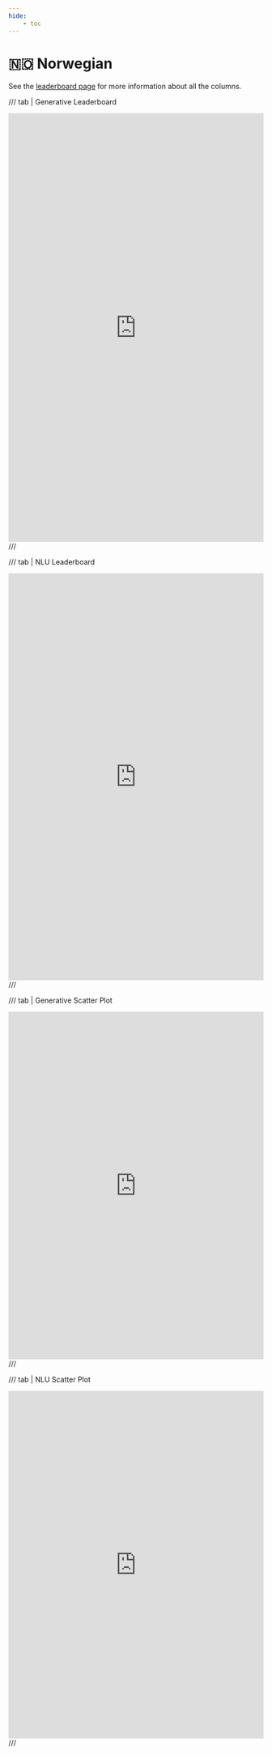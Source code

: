 ```yaml
---
hide:
    - toc
---
```

<!-- This disables the requirement that all lines must be shorter than 88 characters -->
<!-- markdownlint-configure-file { "MD013": false } -->
# 🇳🇴 Norwegian

See the [leaderboard page](/leaderboards) for more information about all the columns.

/// tab | Generative Leaderboard
<iframe title="" aria-label="Table" id="datawrapper-chart-S7Yex" src="https://datawrapper.dwcdn.net/S7Yex" scrolling="no" frameborder="0" style="width: 0; min-width: 100% !important; border: none;" height="847" data-external="1"></iframe><script type="text/javascript">!function(){"use strict";window.addEventListener("message",(function(a){if(void 0!==a.data["datawrapper-height"]){var e=document.querySelectorAll("iframe");for(var t in a.data["datawrapper-height"])for(var r,i=0;r=e[i];i++)if(r.contentWindow===a.source){var d=a.data["datawrapper-height"][t]+"px";r.style.height=d}}}))}();</script>
///

/// tab | NLU Leaderboard
<iframe title="" aria-label="Table" id="datawrapper-chart-TluPK" src="https://datawrapper.dwcdn.net/TluPK" scrolling="no" frameborder="0" style="width: 0; min-width: 100% !important; border: none;" height="804" data-external="1"></iframe><script type="text/javascript">!function(){"use strict";window.addEventListener("message",(function(a){if(void 0!==a.data["datawrapper-height"]){var e=document.querySelectorAll("iframe");for(var t in a.data["datawrapper-height"])for(var r,i=0;r=e[i];i++)if(r.contentWindow===a.source){var d=a.data["datawrapper-height"][t]+"px";r.style.height=d}}}))}();</script>
///

/// tab | Generative Scatter Plot
<iframe title="Performance of Generative Language Models on Norwegian Tasks by Model Size" aria-label="Scatter Plot" id="datawrapper-chart-mvSmD" src="https://datawrapper.dwcdn.net/mvSmD/" scrolling="no" frameborder="0" style="width: 0; min-width: 100% !important; border: none;" height="687" data-external="1"></iframe><script type="text/javascript">!function(){"use strict";window.addEventListener("message",(function(a){if(void 0!==a.data["datawrapper-height"]){var e=document.querySelectorAll("iframe");for(var t in a.data["datawrapper-height"])for(var r,i=0;r=e[i];i++)if(r.contentWindow===a.source){var d=a.data["datawrapper-height"][t]+"px";r.style.height=d}}}))}();</script>
///

/// tab | NLU Scatter Plot
<iframe title="Performance of Language Models on Norwegian NLU Tasks by Model Size" aria-label="Scatter Plot" id="datawrapper-chart-hmYWt" src="https://datawrapper.dwcdn.net/hmYWt/" scrolling="no" frameborder="0" style="width: 0; min-width: 100% !important; border: none;" height="687" data-external="1"></iframe><script type="text/javascript">!function(){"use strict";window.addEventListener("message",(function(a){if(void 0!==a.data["datawrapper-height"]){var e=document.querySelectorAll("iframe");for(var t in a.data["datawrapper-height"])for(var r,i=0;r=e[i];i++)if(r.contentWindow===a.source){var d=a.data["datawrapper-height"][t]+"px";r.style.height=d}}}))}();</script>
///
